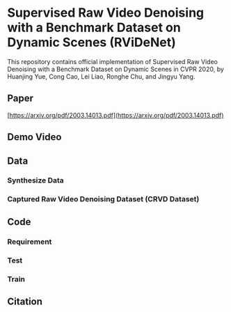 # Supervised Raw Video Denoising with a Benchmark Dataset on Dynamic Scenes (RViDeNet)

This repository contains official implementation of Supervised Raw Video Denoising with a Benchmark Dataset on Dynamic Scenes in CVPR 2020, by Huanjing Yue, Cong Cao, Lei Liao, Ronghe Chu, and Jingyu Yang.

## Paper

[https://arxiv.org/pdf/2003.14013.pdf](https://arxiv.org/pdf/2003.14013.pdf)<br/>

## Demo Video

## Data

### Synthesize Data

### Captured Raw Video Denoising Dataset (CRVD Dataset)

## Code

### Requirement

### Test

### Train

## Citation
